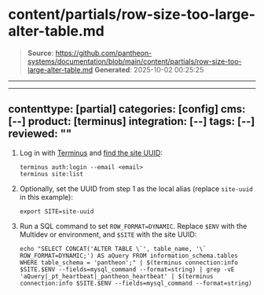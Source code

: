 # content/partials/row-size-too-large-alter-table.md

> **Source**: https://github.com/pantheon-systems/documentation/blob/main/content/partials/row-size-too-large-alter-table.md
> **Generated**: 2025-10-02 00:25:25

---

---
contenttype: [partial]
categories: [config]
cms: [--]
product: [terminus]
integration: [--]
tags: [--]
reviewed: ""
---

1. Log in with [Terminus](/terminus) and [find the site UUID](/terminus/commands/site-list):

   ```shell{promptUser: user}
   terminus auth:login --email <email>
   terminus site:list
   ```

1. Optionally, set the UUID from step 1 as the local alias (replace `site-uuid` in this example):

   ```shell{promptUser: user}
   export SITE=site-uuid
   ```

1. Run a SQL command to set `ROW_FORMAT=DYNAMIC`. Replace `$ENV` with the Multidev or environment, and `$SITE` with the site UUID:

   ```shell{promptUser: user}
   echo "SELECT CONCAT('ALTER TABLE \`', table_name, '\` ROW_FORMAT=DYNAMIC;') AS aQuery FROM information_schema.tables WHERE table_schema = 'pantheon';" | $(terminus connection:info $SITE.$ENV --fields=mysql_command --format=string) | grep -vE 'aQuery|_pt_heartbeat|_pantheon_heartbeat' | $(terminus connection:info $SITE.$ENV --fields=mysql_command --format=string)
   ```
